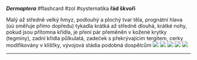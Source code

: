 ***Dermaptera*** #flashcard #zol #systematika
**řád škvoři**

Malý až středně velký hmyz, podlouhý a plochý tvar těla, prognátní hlava (úú směřuje přímo dopředu) tykadla krátká až středně dlouhá, krátké nohy, pokud jsou přítomna křídla, je pření pár přeměněn v kožené krytky (tegminy), zadní křídla půlkulatá, zadeček s překrývajícím tergitem, cerky modifikovány v klíšťky, vývojová stádia podobná dospělcům
![](Pasted%20image%2020210615213346.png) ![](Pasted%20image%2020210615213350.png) ![](Pasted%20image%2020210615213354.png) ![](Pasted%20image%2020210615213358.png) ![](Pasted%20image%2020210615213402.png)

---
	